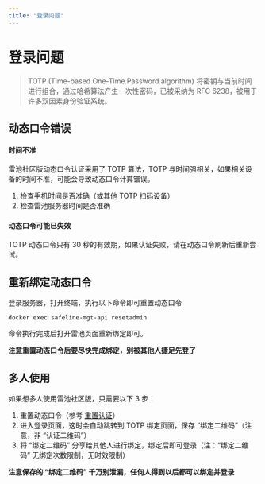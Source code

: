 ```yaml
---
title: "登录问题"
---
```


# 登录问题

> TOTP (Time-based One-Time Password algorithm) 将密钥与当前时间进行组合，通过哈希算法产生一次性密码，已被采纳为 RFC 6238，被用于许多双因素身份验证系统。

## 动态口令错误

#### 时间不准

雷池社区版动态口令认证采用了 TOTP 算法，TOTP 与时间强相关，如果相关设备的时间不准，可能会导致动态口令计算错误。

1. 检查手机时间是否准确（或其他 TOTP 扫码设备）
2. 检查雷池服务器时间是否准确

#### 动态口令可能已失效

TOTP 动态口令只有 30 秒的有效期，如果认证失败，请在动态口令刷新后重新尝试。

## 重新绑定动态口令

登录服务器，打开终端，执行以下命令即可重置动态口令

```
docker exec safeline-mgt-api resetadmin
```

命令执行完成后打开雷池页面重新绑定即可。

**注意重置动态口令后要尽快完成绑定，别被其他人捷足先登了**

## 多人使用

如果想多人使用雷池社区版，只需要以下 3 步：

1. 重置动态口令（参考 [重置认证](#重置认证)）
2. 进入登录页面，这时会自动跳转到 TOTP 绑定页面，保存 “绑定二维码”（注意，非 “认证二维码”）
3. 将 “绑定二维码” 分享给其他人进行绑定，绑定后即可登录（注：“绑定二维码” 无绑定次数限制，无时效限制）

**注意保存的 “绑定二维码” 千万别泄漏，任何人得到以后都可以绑定并登录**

